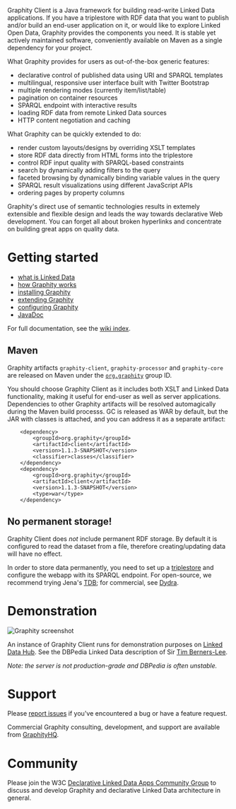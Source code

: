 Graphity Client is a Java framework for building read-write Linked Data applications. If you have a triplestore with RDF
data that you want to publish and/or build an end-user application on it, or would like to explore Linked Open
Data, Graphity provides the components you need. It is stable yet actively maintained software, conveniently available on
Maven as a single dependency for your project.

What Graphity provides for users as out-of-the-box generic features:
* declarative control of published data using URI and SPARQL templates
* multilingual, responsive user interface built with Twitter Bootstrap
* multiple rendering modes (currently item/list/table)
* pagination on container resources
* SPARQL endpoint with interactive results
* loading RDF data from remote Linked Data sources
* HTTP content negotiation and caching

What Graphity can be quickly extended to do:
* render custom layouts/designs by overriding XSLT templates
* store RDF data directly from HTML forms into the triplestore
* control RDF input quality with SPARQL-based constraints
* search by dynamically adding filters to the query
* faceted browsing by dynamically binding variable values in the query
* SPARQL result visualizations using different JavaScript APIs
* ordering pages by property columns

Graphity's direct use of semantic technologies results in extemely extensible and flexible design and leads the
way towards declarative Web development. You can forget all about broken hyperlinks and concentrate on building
great apps on quality data.

Getting started
===============

* [what is Linked Data](../../wiki/What-is-Linked-Data)
* [how Graphity works](../../wiki/How-Graphity-works)
* [installing Graphity](../../wiki/Installation)
* [extending Graphity](../../wiki/Extending-Graphity)
* [configuring Graphity](../../wiki/Configuration)
* [JavaDoc](http://graphity.github.io/graphity-client/apidocs)

For full documentation, see the [wiki index](../../wiki).

Maven
-----

Graphity artifacts `graphity-client`, `graphity-processor` and `graphity-core` are released on Maven under the 
[`org.graphity`](http://search.maven.org/#browse%7C1400901156) group ID.

You should choose Graphity Client as it includes both XSLT and Linked Data functionality, making it useful for end-user as well as server applications.
Dependencies to other Graphity artifacts will be resolved automagically during the Maven build processs. GC is released as WAR by default, but the JAR with
classes is attached, and you can address it as a separate artifact:

        <dependency>
            <groupId>org.graphity</groupId>
            <artifactId>client</artifactId>
            <version>1.1.3-SNAPSHOT</version>
            <classifier>classes</classifier>
        </dependency>
        <dependency>
            <groupId>org.graphity</groupId>
            <artifactId>client</artifactId>
            <version>1.1.3-SNAPSHOT</version>
            <type>war</type>
        </dependency>


No permanent storage!
---------------------

Graphity Client does *not* include permanent RDF storage. By default it is configured to read the dataset from a file, therefore creating/updating data will have no effect.

In order to store data permanently, you need to set up a [triplestore](http://en.wikipedia.org/wiki/Triplestore) and configure the webapp with its SPARQL endpoint.
For open-source, we recommend trying Jena's [TDB](http://jena.apache.org/documentation/tdb/); for commercial, see [Dydra](http://dydra.com).

Demonstration
=============

![Graphity screenshot](https://raw.github.com/Graphity/graphity-client/master/screenshot.jpg)

An instance of Graphity Client runs for demonstration purposes on [Linked Data Hub](http://linkeddatahub.com).
See the DBPedia Linked Data description of Sir [Tim Berners-Lee](http://linkeddatahub.com/?uri=http%3A%2F%2Fdbpedia.org%2Fresource%2FTim_Berners-Lee).

_Note: the server is not production-grade and DBPedia is often unstable._

Support
=======

Please [report issues](../../issues) if you've encountered a bug or have a feature request.

Commercial Graphity consulting, development, and support are available from [GraphityHQ](http://graphityhq.com).

Community
=========

Please join the W3C [Declarative Linked Data Apps Community Group](http://www.w3.org/community/declarative-apps/) to discuss
and develop Graphity and declarative Linked Data architecture in general.